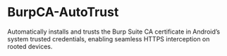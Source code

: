 # BurpCA-AutoTrust
Automatically installs and trusts the Burp Suite CA certificate in Android’s system trusted credentials, enabling seamless HTTPS interception on rooted devices.
